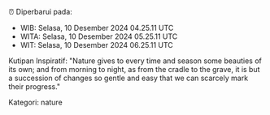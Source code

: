 ⏰ Diperbarui pada:
- WIB: Selasa, 10 Desember 2024 04.25.11 UTC
- WITA: Selasa, 10 Desember 2024 05.25.11 UTC
- WIT: Selasa, 10 Desember 2024 06.25.11 UTC

Kutipan Inspiratif:
"Nature gives to every time and season some beauties of its own; and from morning to night, as from the cradle to the grave, it is but a succession of changes so gentle and easy that we can scarcely mark their progress."


Kategori: nature

